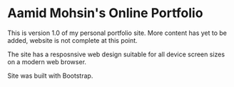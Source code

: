 # Aamid Mohsin's Online Portfolio

This is version 1.0 of my personal portfolio site. More content has yet to be added, website is not complete at this point.

The site has a resposnsive web design suitable for all device screen sizes on a modern web browser.

Site was built with Bootstrap.